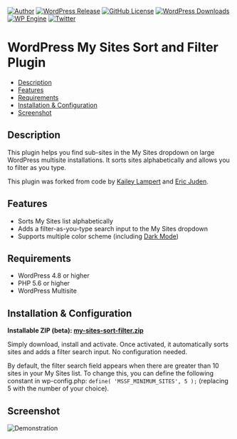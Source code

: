 [![Author](https://img.shields.io/badge/author-Daniel%20M.%20Hendricks-lightgrey.svg?colorB=9900cc )](https://www.danhendricks.com/?utm_source=github.com&utm_medium=campaign&utm_content=button&utm_campaign=cloudverve%2Fmy-sites-sort-filter)
[![WordPress Release](https://img.shields.io/wordpress/plugin/v/my-sites-sort-filter.svg)](https://wordpress.org/plugins/my-sites-sort-filter/)
[![GitHub License](https://img.shields.io/badge/license-GPLv2-yellow.svg)](https://raw.githubusercontent.com/cloudverve/my-sites-sort-filter/master/LICENSE)
[![WordPress Downloads](https://img.shields.io/wordpress/plugin/dt/my-sites-sort-filter.svg)](https://wordpress.org/plugins/my-sites-sort-filter/)
[![WP Engine](https://img.shields.io/badge/WP%20Engine-Compatible-orange.svg)](http://bit.ly/WPEnginePlans)
[![Twitter](https://img.shields.io/twitter/url/https/github.com/cloudverve/my-sites-sort-filter.svg?style=social)](https://twitter.com/danielhendricks)

# WordPress My Sites Sort and Filter Plugin

- [Description](#description)
- [Features](#features)
- [Requirements](#requirements)
- [Installation & Configuration](#installation--configuration)
- [Screenshot](#screenshot)

## Description

This plugin helps you find sub-sites in the My Sites dropdown on large WordPress multisite installations. It sorts sites alphabetically and allows you to filter as you type.

This plugin was forked from code by [Kailey Lampert](https://github.com/trepmal/my-sites-search) and [Eric Juden](https://wordpress.org/plugins/reorder-my-sites/).

## Features

- Sorts My Sites list alphabetically
- Adds a filter-as-you-type search input to the My Sites dropdown
- Supports multiple color scheme (including [Dark Mode](https://wordpress.org/plugins/dark-mode/))

## Requirements

- WordPress 4.8 or higher
- PHP 5.6 or higher
- WordPress Multisite

## Installation & Configuration

**Installable ZIP (beta): [my-sites-sort-filter.zip](https://f001.backblazeb2.com/file/hendricks/tmp/my-sites-sort-filter.zip)**

Simply download, install and activate. Once activated, it automatically sorts sites and adds a filter search input. No configuration needed.

By default, the filter search field appears when there are greater than 10 sites in your My Sites list. To change this, you can define the following constant in wp-config.php: `define( 'MSSF_MINIMUM_SITES', 5 );` (replacing 5 with the number of your choice).

## Screenshot

![Demonstration](https://rawcdn.githack.com/cloudverve/my-sites-sort-filter/master/assets/screenshot-1.gif "Demonstration")
